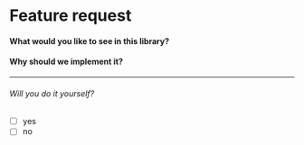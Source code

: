 # Feature request

#### What would you like to see in this library?

#### Why should we implement it?

---
###### Will you do it yourself?
* [ ] yes
* [ ] no
